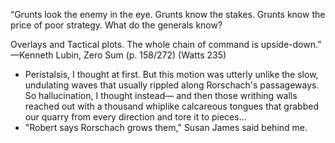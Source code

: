 “Grunts look the enemy in the eye. Grunts know the stakes. Grunts know the price of poor strategy. What do the generals know?

Overlays and Tactical plots. The whole chain of command is upside-down.” —Kenneth Lubin, Zero Sum (p. 158/272) (Watts 235)

* Peristalsis, I thought at first. But this motion was utterly unlike the slow, undulating waves that
usually rippled along Rorschach's passageways. So hallucination, I thought instead— and then those writhing walls reached out with a thousand whiplike calcareous tongues that grabbed our quarry from every direction and tore it to pieces...
* "Robert says Rorschach grows them," Susan James said behind me.